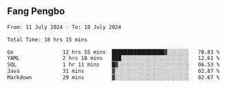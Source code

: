 ## Fang Pengbo

<!--START_SECTION:waka-->

```txt
From: 11 July 2024 - To: 18 July 2024

Total Time: 18 hrs 15 mins

Go                12 hrs 55 mins  █████████████████▓░░░░░░░   70.83 %
YAML              2 hrs 18 mins   ███░░░░░░░░░░░░░░░░░░░░░░   12.61 %
SQL               1 hr 11 mins    █▓░░░░░░░░░░░░░░░░░░░░░░░   06.53 %
Java              31 mins         ▓░░░░░░░░░░░░░░░░░░░░░░░░   02.87 %
Markdown          29 mins         ▓░░░░░░░░░░░░░░░░░░░░░░░░   02.67 %
```

<!--END_SECTION:waka-->